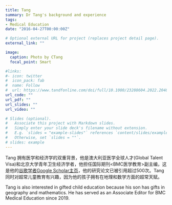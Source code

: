 ```yaml
---
title: Tang
summary: Dr Tang's background and experience
tags:
- Medical Education
date: "2016-04-27T00:00:00Z"

# Optional external URL for project (replaces project detail page).
external_link: ""

image:
  caption: Photo by CTang
  focal_point: Smart

#links:
#- icon: twitter
#  icon_pack: fab
#  name: Follow
#  url: https://www.tandfonline.com/doi/full/10.1080/23288604.2022.2048438
url_code: ""
url_pdf: ""
url_slides: ""
url_video: ""

# Slides (optional).
#   Associate this project with Markdown slides.
#   Simply enter your slide deck's filename without extension.
#   E.g. `slides = "example-slides"` references `content/slides/example-slides.md`.
#   Otherwise, set `slides = ""`.
# slides: example
---
```


Tang 拥有医学和经济学的双重背景，他是澳大利亚医学全球人才(Global Talent Visa)和北京大学青年卫生经济学者，他担任国际期刊<BMC医学教育>副主编，这是他的[谷歌学者Google Scholar主页](https://scholar.google.com/citations?user=sxHswrEAAAAJ&hl=en)，他的研究论文已被引用超过500次。Tang 同时对超常儿童教育有兴趣，因为他的孩子拥有在地理和数学方面的超常天赋。 

Tang is also interested in gifted child education because his son has gifts in geography and mathematics. He has served as an Associate Editor for BMC Medical Education since 2019. 